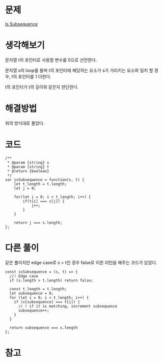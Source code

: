 # 문제
[Is Subsequence](https://leetcode.com/problems/is-subsequence/)

# 생각해보기

문자열 t의 포인터로 사용할 변수를 0으로 선언한다.

문자열 s의 loop를 돌며 t의 포인터에 해당하는 요소가 s가 가리키는 요소와 일치 할 경우,  t의 포인터를 1 더한다.

t의 포인터가 t의 길이와 같은지 판단한다.

# 해결방법

위의 방식대로 풀었다.

# 코드

```
/**
 * @param {string} s
 * @param {string} t
 * @return {boolean}
 */
var isSubsequence = function(s, t) {
    let t_length = t.length;
    let j = 0;

    for(let i = 0; i < t_length; i++) {
        if(t[i] === s[j]) {
            j++;
        }
    }

    return j === s.length;
};
```

# 다른 풀이

같은 풀이지만 edge case로 s > t인 경우 false로 이른 리턴을 해주는 코드가 있었다.
```
const isSubsequence = (s, t) => {
  //! Edge case
  if (s.length > t.length) return false; 

  const t_length = t.length;
  let subsequence = 0;
  for (let i = 0; i < t_length; i++) {
    if (s[subsequence] === t[i]) {
      // ! if it is matching, increment subsequence
      subsequence++;
    }
  }

  return subsequence === s.length
};
```

# 참고


